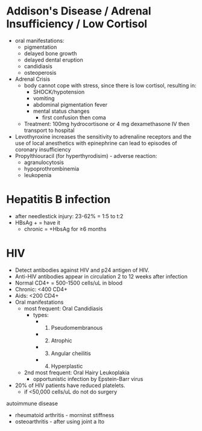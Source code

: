 # Addison's Disease / Adrenal Insufficiency / **Low Cortisol**

- oral manifestations:
	- pigmentation
	- delayed bone growth
	- delayed dental eruption
	- candidiasis
	- osteoperosis
- Adrenal Crisis
	- body cannot cope with stress, since there is low cortisol, resulting in:
		- SHOCK/hypotension
		- vomiting
		- abdominal pigmentation fever
		- mental status changes 
			- first confusion then coma
	- Treatment: 100mg hydrocortisone or 4 mg dexamethasone IV then transport to hospital 
- Levothyroxine increases the sensitivity to adrenaline receptors and the use of local anesthetics with epinephrine can lead to episodes of coronary insufficiency 
- Propylthiouracil (for hyperthyrodisim) - adverse reaction:
	- agranulocytosis
	- hypoprothrombinemia
	- leukopenia

# Hepatitis B infection
- after needlestick injury: 23-62% = 1:5 to t:2
- HBsAg + = have it
	- chronic = +HbsAg for ≥6 months

# HIV
- Detect antibodies against HIV and p24 antigen of HIV.
- Anti-HIV antibodies appear in circulation 2 to 12 weeks after infection
- Normal CD4+ = 500-1500 cells/uL in blood
- Chronic: <400 CD4+
- Aids: <200  CD4+
- Oral manifestations 
	- most frequent: Oral Candidiasis 
		- types:
			- 1. Pseudomembranous
			- 2. Atrophic
			- 3. Angular cheilitis
			- 4. Hyperplastic
	- 2nd most frequent: Oral Hairy Leukoplakia
		- opportunistic infection by Epstein-Barr virus 
- 20% of HIV patients have reduced platelets. 
	- if <50,000 cells/uL do not do surgery


autoimmune disease 
- rheumatoid arthritis - morninst stiffness
- osteoarthritis - after using joint a lto